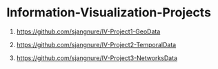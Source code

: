 # Information-Visualization-Projects

1. https://github.com/sjangnure/IV-Project1-GeoData

2. https://github.com/sjangnure/IV-Project2-TemporalData

3. https://github.com/sjangnure/IV-Project3-NetworksData
